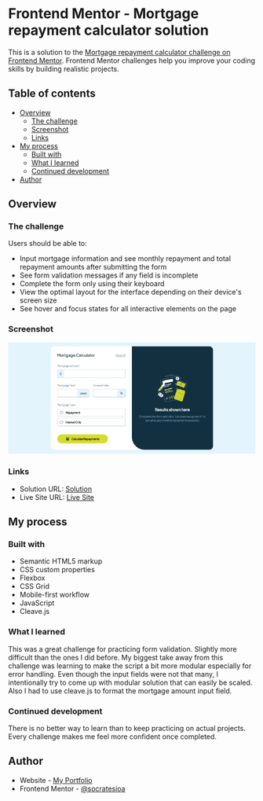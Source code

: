 # Frontend Mentor - Mortgage repayment calculator solution

This is a solution to the [Mortgage repayment calculator challenge on Frontend Mentor](https://www.frontendmentor.io/challenges/mortgage-repayment-calculator-Galx1LXK73). Frontend Mentor challenges help you improve your coding skills by building realistic projects.

## Table of contents

- [Overview](#overview)
  - [The challenge](#the-challenge)
  - [Screenshot](#screenshot)
  - [Links](#links)
- [My process](#my-process)
  - [Built with](#built-with)
  - [What I learned](#what-i-learned)
  - [Continued development](#continued-development)
- [Author](#author)

## Overview

### The challenge

Users should be able to:

- Input mortgage information and see monthly repayment and total repayment amounts after submitting the form
- See form validation messages if any field is incomplete
- Complete the form only using their keyboard
- View the optimal layout for the interface depending on their device's screen size
- See hover and focus states for all interactive elements on the page

### Screenshot

![](./screenshot.png)

### Links

- Solution URL: [Solution](https://github.com/socratesioa/mortgage-repayment-calculator)
- Live Site URL: [Live Site](https://socratesioa.github.io/mortgage-repayment-calculator)

## My process

### Built with

- Semantic HTML5 markup
- CSS custom properties
- Flexbox
- CSS Grid
- Mobile-first workflow
- JavaScript
- Cleave.js

### What I learned

This was a great challenge for practicing form validation. Slightly more difficult than the ones I did before. My biggest take away from this challenge was learning to make the script a bit more modular especially for error handling. Even though the input fields were not that many, I intentionally try to come up with modular solution that can easily be scaled. Also I had to use cleave.js to format the mortgage amount input field.

### Continued development

There is no better way to learn than to keep practicing on actual projects. Every challenge makes me feel more confident once completed.

## Author

- Website - [My Portfolio](https://portfolio.thisissocrates.com/)
- Frontend Mentor - [@socratesioa](https://www.frontendmentor.io/profile/socratesioa)
